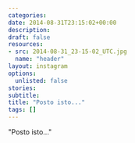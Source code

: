 ```yaml
---
categories:
date: 2014-08-31T23:15:02+00:00
description:
draft: false
resources:
- src: 2014-08-31_23-15-02_UTC.jpg
  name: "header"
layout: instagram
options:
  unlisted: false
stories:
subtitle:
title: "Posto isto..."
tags: []
---
```


"Posto isto..."
